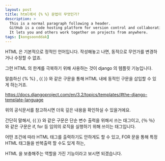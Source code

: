 ```yaml
---
layout: post
title: html에서 {% %} 문법이 무엇인가?
description: >
  This is a normal paragraph following a header.
  GitHub is a code hosting platform for version control and collaboration.
  It lets you and others work together on projects from anywhere.
tags: [kongsoonddak]
---
```


HTML 은 기본적으로 정적인 언어입니다.
작성해놓고 나면, 동적으로 무언가를 변경하거나 수정할 수 없죠.

그런 HTML 의 한계를 극복하기 위해 사용하는 것이
django 의 템플릿 기능입니다.

말씀하신 {\% %\} , \{\{ \}\} 와 같은 구문을 통해 HTML 내에 동적인 구문을 삽입할 수 있게 하는거죠.

https://docs.djangoproject.com/en/3.2/topics/templates/#the-django-template-language

위의 공식문서를 참고하시면 더욱 깊은 내용을 확인하실 수 있을거에요.

간단히 말해서,
\{\{ \}\} 와 같은 구문은 단순 변수 출력을 위해서 쓰는 태그이고,
\{％ ％\} 와 같은 구문은 if, for 등 임의의 로직을 실행하기 위해 쓰이는 태그입니다.

어떤 조건에 따라 HTML 태그를 출력하기도 안하게도 할 수 있고,
FOR 문을 통해 특정 HTML 태그들을 반복출력 할 수도 있게 하는,

HTML 을 보충해주는 역할을 가진 기능이라고 보시면 되겠습니다.
